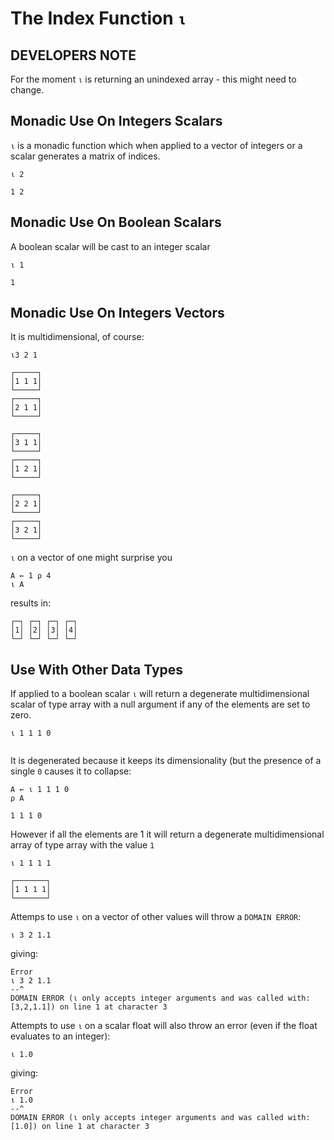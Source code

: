 # The Index Function `⍳`

## DEVELOPERS NOTE

For the moment `⍳` is returning an unindexed array - this might need to change.

## Monadic Use On Integers Scalars

`⍳` is a monadic function which when applied to a vector of integers or a scalar generates a matrix of indices.

```pometo
⍳ 2
```

```pometo_results
1 2
```

## Monadic Use On Boolean Scalars

A boolean scalar will be cast to an integer scalar

```pometo
⍳ 1
```

```pometo_results
1
```

## Monadic Use On Integers Vectors

It is multidimensional, of course:

```pometo
⍳3 2 1
```

```pometo_results
┌─────┐
│1 1 1│
└─────┘
┌─────┐
│2 1 1│
└─────┘

┌─────┐
│3 1 1│
└─────┘
┌─────┐
│1 2 1│
└─────┘

┌─────┐
│2 2 1│
└─────┘
┌─────┐
│3 2 1│
└─────┘
```

`⍳` on a vector of one might surprise you

```pometo
A ← 1 ⍴ 4
⍳ A
```

results in:

```pometo_results
┌─┐ ┌─┐ ┌─┐ ┌─┐
│1│ │2│ │3│ │4│
└─┘ └─┘ └─┘ └─┘
```

## Use With Other Data Types

If applied to a boolean scalar `⍳` will return a degenerate multidimensional scalar of type array with a null argument if any of the elements are set to zero.

```pometo
⍳ 1 1 1 0
```

```pometo_results

```

It is degenerated because it keeps its dimensionality (but the presence of a single `0` causes it to collapse:

```pometo
A ← ⍳ 1 1 1 0
⍴ A
```

```pometo_results
1 1 1 0
```

However if all the elements are 1 it will return a degenerate multidimensional array of type array with the value `1`

```pometo
⍳ 1 1 1 1
```

```pometo_results
┌───────┐
│1 1 1 1│
└───────┘
```

Attemps to use `⍳` on a vector of other values will throw a `DOMAIN ERROR`:

```pometo
⍳ 3 2 1.1
```

giving:

```pometo_results
Error
⍳ 3 2 1.1
--^
DOMAIN ERROR (⍳ only accepts integer arguments and was called with:[3,2,1.1]) on line 1 at character 3
```

Attempts to use `⍳` on a scalar float will also throw an error (even if the float evaluates to an integer):

```pometo
⍳ 1.0
```
giving:


```pometo_results
Error
⍳ 1.0
--^
DOMAIN ERROR (⍳ only accepts integer arguments and was called with:[1.0]) on line 1 at character 3
```

